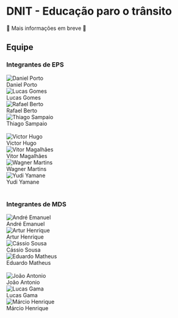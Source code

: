 # DNIT - Educação paro o trânsito

🚧 Mais informações em breve 🚧

## Equipe

### Integrantes de EPS

<div class="container">
	<div class="row">
		<div class="col-sm container-img">
       			<img src="https://github.com/DanielPortods.png" alt="Daniel Porto" class="img-thumbnail image">
        		<div class="middle">
            			<a href="https://github.com/DanielPortods" style="text-decoration:none">
                		<div class="text"> Daniel Porto </div>
				 </a>
        		</div>
    	</div>
		<div class="col-sm container-img">
       			<img src="https://github.com/LucasGlopes.png" alt="Lucas Gomes" class="img-thumbnail image">
        		<div class="middle">
            			<a href="https://github.com/LucasGlopes" style="text-decoration:none">
                		<div class="text"> Lucas Gomes </div>
				 </a>
        		</div>
    	</div>
		<div class="col-sm container-img">
       			<img src="https://github.com/RafaelBP02.png" alt="Rafael Berto" class="img-thumbnail image">
        		<div class="middle">
            			<a href="https://github.com/RafaelBP02" style="text-decoration:none">
                		<div class="text"> Rafael Berto </div>
				 </a>
        		</div>
    		</div>
		<div class="col-sm container-img">
       			<img src="https://github.com/thiagohdaqw.png" alt="Thiago Sampaio" class="img-thumbnail image">
        		<div class="middle">
            			<a href="https://github.com/thiagohdaqw" style="text-decoration:none">
                		<div class="text"> Thiago Sampaio </div>
				 </a>
        		</div>
    	</div>
	</div>
	<br>
	<div class="row">
		<div class="col-sm container-img">
       			<img src="https://github.com/victorhugo21.png" alt="Victor Hugo" class="img-thumbnail image">
        		<div class="middle">
            			<a href="https://github.com/victorhugo21" style="text-decoration:none">
                		<div class="text"> Victor Hugo </div>
				 </a>
        		</div>
    	</div>
		<div class="col-sm container-img">
       			<img src="https://github.com/VitorLamego.png" alt="Vitor Magalhães" class="img-thumbnail image">
        		<div class="middle">
            			<a href="https://github.com/VitorLamego" style="text-decoration:none">
                		<div class="text"> Vitor Magalhães </div>
				 </a>
        		</div>
    		</div>
		<div class="col-sm container-img">
       			<img src="https://github.com/wagnermc506.png" alt="Wagner Martins" class="img-thumbnail image">
        		<div class="middle">
            			<a href="https://github.com/wagnermc506" style="text-decoration:none">
                		<div class="text"> Wagner Martins </div>
				 </a>
        		</div>
    		</div>
		<div class="col-sm container-img">
       			<img src="https://github.com/yudi-azvd.png" alt="Yudi Yamane" class="img-thumbnail image">
        		<div class="middle">
            			<a href="https://github.com/yudi-azvd" style="text-decoration:none">
                		<div class="text"> Yudi Yamane </div>
				 </a>
        		</div>
    		</div>
	</div>
</div>

</br>

### Integrantes de MDS

<div class="container">
	<div class="row">
		<div class="col-sm container-img">
       			<img src="https://github.com/Hunter104.png" alt="André Emanuel" class="img-thumbnail image">
        		<div class="middle">
            			<a href="https://github.com/Hunter104" style="text-decoration:none">
                		<div class="text"> André Emanuel </div>
				 </a>
        		</div>
    	</div>
		<div class="col-sm container-img">
       			<img src="https://github.com/H0lzz.png" alt="Artur Henrique" class="img-thumbnail image">
        		<div class="middle">
            			<a href="https://github.com/H0lzz" style="text-decoration:none">
                		<div class="text"> Artur Henrique </div>
				 </a>
        		</div>
    	</div>
		<div class="col-sm container-img">
       			<img src="https://github.com/csreis72.png" alt="Cássio Sousa" class="img-thumbnail image">
        		<div class="middle">
            			<a href="https://github.com/csreis72" style="text-decoration:none">
                		<div class="text"> Cássio Sousa </div>
				 </a>
        		</div>
    		</div>
		<div class="col-sm container-img">
       			<img src="https://github.com/DiceRunner714.png" alt="Eduardo Matheus" class="img-thumbnail image">
        		<div class="middle">
            			<a href="https://github.com/DiceRunner714" style="text-decoration:none">
                		<div class="text"> Eduardo Matheus </div>
				 </a>
        		</div>
    	</div>
	</div>
	<br>
	<div class="row">
		<div class="col-sm container-img">
       			<img src="https://github.com/joaoseisei.png" alt="João Antonio" class="img-thumbnail image">
        		<div class="middle">
            			<a href="https://github.com/joaoseisei" style="text-decoration:none">
                		<div class="text"> João Antonio </div>
				 </a>
        		</div>
    	</div>
		<div class="col-sm container-img">
       			<img src="https://github.com/bottinolucas.png" alt="Lucas Gama" class="img-thumbnail image">
        		<div class="middle">
            			<a href="https://github.com/bottinolucas" style="text-decoration:none">
                		<div class="text"> Lucas Gama </div>
				 </a>
        		</div>
    	</div>
		<div class="col-sm container-img">
       			<img src="https://github.com/DeM4rcio.png" alt="Márcio Henrique" class="img-thumbnail image">
        		<div class="middle">
            			<a href="https://github.com/DeM4rcio" style="text-decoration:none">
                		<div class="text"> Márcio Henrique </div>
				 </a>
        		</div>
    	</div>
		<div class="col-sm container-img">       			
    	</div>
	</div>
</div>

<!-- 
For full documentation visit [mkdocs.org](https://www.mkdocs.org).

## Commands

* `mkdocs new [dir-name]` - Create a new project.
* `mkdocs serve` - Start the live-reloading docs server.
* `mkdocs build` - Build the documentation site.
* `mkdocs -h` - Print help message and exit.

## Project layout

    mkdocs.yml    # The configuration file.
    docs/
        index.md  # The documentation homepage.
        ...       # Other markdown pages, images and other files.
 -->